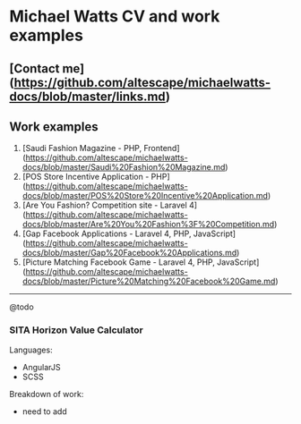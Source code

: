 Michael Watts CV and work examples
==================================

## [Contact me] (https://github.com/altescape/michaelwatts-docs/blob/master/links.md)

## Work examples

1. [Saudi Fashion Magazine - PHP, Frontend] (https://github.com/altescape/michaelwatts-docs/blob/master/Saudi%20Fashion%20Magazine.md)
2. [POS Store Incentive Application - PHP] (https://github.com/altescape/michaelwatts-docs/blob/master/POS%20Store%20Incentive%20Application.md)
3. [Are You Fashion? Competition site - Laravel 4] (https://github.com/altescape/michaelwatts-docs/blob/master/Are%20You%20Fashion%3F%20Competition.md)
4. [Gap Facebook Applications - Laravel 4, PHP, JavaScript] (https://github.com/altescape/michaelwatts-docs/blob/master/Gap%20Facebook%20Applications.md)
5. [Picture Matching Facebook Game - Laravel 4, PHP, JavaScript] (https://github.com/altescape/michaelwatts-docs/blob/master/Picture%20Matching%20Facebook%20Game.md)

---

@todo

### SITA Horizon Value Calculator

Languages:
- AngularJS
- SCSS

Breakdown of work:
- need to add

